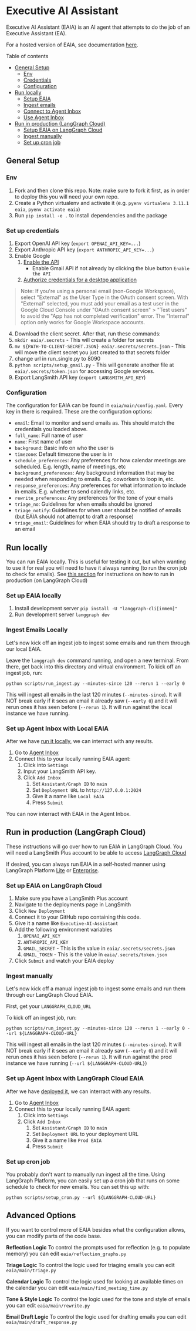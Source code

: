# Executive AI Assistant

Executive AI Assistant (EAIA) is an AI agent that attempts to do the job of an Executive Assistant (EA).

For a hosted version of EAIA, see documentation [here](https://mirror-feeling-d80.notion.site/How-to-hire-and-communicate-with-an-AI-Email-Assistant-177808527b17803289cad9e323d0be89?pvs=4).

Table of contents

- [General Setup](#general-setup)
  - [Env](#env)
  - [Credentials](#env)
  - [Configuration](#configuration)
- [Run locally](#run-locally)
  - [Setup EAIA](#set-up-eaia-locally)
  - [Ingest emails](#ingest-emails-locally)
  - [Connect to Agent Inbox](#set-up-agent-inbox-with-local-eaia)
  - [Use Agent Inbox](#use-agent-inbox)
- [Run in production (LangGraph Cloud)](#run-in-production--langgraph-cloud-)
  - [Setup EAIA on LangGraph Cloud](#set-up-eaia-on-langgraph-cloud)
  - [Ingest manually](#ingest-manually)
  - [Set up cron job](#set-up-cron-job)

## General Setup

### Env

1. Fork and then clone this repo. Note: make sure to fork it first, as in order to deploy this you will need your own repo.
2. Create a Python virtualenv and activate it (e.g. `pyenv virtualenv 3.11.1 eaia`, `pyenv activate eaia`)
3. Run `pip install -e .` to install dependencies and the package

### Set up credentials

1. Export OpenAI API key (`export OPENAI_API_KEY=...`)
2. Export Anthropic API key (`export ANTHROPIC_API_KEY=...`)
3. Enable Google
   1. [Enable the API](https://developers.google.com/gmail/api/quickstart/python#enable_the_api)
      - Enable Gmail API if not already by clicking the blue button `Enable the API`
   2. [Authorize credentials for a desktop application](https://developers.google.com/gmail/api/quickstart/python#authorize_credentials_for_a_desktop_application)
  
> Note: If you're using a personal email (non-Google Workspace), select "External" as the User Type in the OAuth consent screen. With "External" selected, you must add your email as a test user in the Google Cloud Console under "OAuth consent screen" > "Test users" to avoid the "App has not completed verification" error. The "Internal" option only works for Google Workspace accounts.

4. Download the client secret. After that, run these commands:
5. `mkdir eaia/.secrets` - This will create a folder for secrets
6. `mv ${PATH-TO-CLIENT-SECRET.JSON} eaia/.secrets/secrets.json` - This will move the client secret you just created to that secrets folder
7. change url in run_single.py to 8090
8. `python scripts/setup_gmail.py` - This will generate another file at `eaia/.secrets/token.json` for accessing Google services.
9. Export LangSmith API key (`export LANGSMITH_API_KEY`)

### Configuration

The configuration for EAIA can be found in `eaia/main/config.yaml`. Every key in there is required. These are the configuration options:

- `email`: Email to monitor and send emails as. This should match the credentials you loaded above.
- `full_name`: Full name of user
- `name`: First name of user
- `background`: Basic info on who the user is
- `timezone`: Default timezone the user is in
- `schedule_preferences`: Any preferences for how calendar meetings are scheduled. E.g. length, name of meetings, etc
- `background_preferences`: Any background information that may be needed when responding to emails. E.g. coworkers to loop in, etc.
- `response_preferences`: Any preferences for what information to include in emails. E.g. whether to send calendly links, etc.
- `rewrite_preferences`: Any preferences for the tone of your emails
- `triage_no`: Guidelines for when emails should be ignored
- `triage_notify`: Guidelines for when user should be notified of emails (but EAIA should not attempt to draft a response)
- `triage_email`: Guidelines for when EAIA should try to draft a response to an email

## Run locally

You can run EAIA locally.
This is useful for testing it out, but when wanting to use it for real you will need to have it always running (to run the cron job to check for emails).
See [this section](#run-in-production--langgraph-cloud-) for instructions on how to run in production (on LangGraph Cloud)

### Set up EAIA locally

1. Install development server `pip install -U "langgraph-cli[inmem]"`
2. Run development server `langgraph dev`

### Ingest Emails Locally

Let's now kick off an ingest job to ingest some emails and run them through our local EAIA.

Leave the `langgraph dev` command running, and open a new terminal. From there, get back into this directory and virtual environment. To kick off an ingest job, run:

```shell
python scripts/run_ingest.py --minutes-since 120 --rerun 1 --early 0
```

This will ingest all emails in the last 120 minutes (`--minutes-since`). It will NOT break early if it sees an email it already saw (`--early 0`) and it will
rerun ones it has seen before (`--rerun 1`). It will run against the local instance we have running.

### Set up Agent Inbox with Local EAIA

After we have [run it locally](#run-locally), we can interract with any results.

1. Go to [Agent Inbox](https://dev.agentinbox.ai/)
2. Connect this to your locally running EAIA agent:
   1. Click into `Settings`
   2. Input your LangSmith API key.
   3. Click `Add Inbox`
      1. Set `Assistant/Graph ID` to `main`
      2. Set `Deployment URL` to `http://127.0.0.1:2024`
      3. Give it a name like `Local EAIA`
      4. Press `Submit`

You can now interract with EAIA in the Agent Inbox.

## Run in production (LangGraph Cloud)

These instructions will go over how to run EAIA in LangGraph Cloud.
You will need a LangSmith Plus account to be able to access [LangGraph Cloud](https://langchain-ai.github.io/langgraph/concepts/langgraph_cloud/)

If desired, you can always run EAIA in a self-hosted manner using LangGraph Platform [Lite](https://langchain-ai.github.io/langgraph/concepts/self_hosted/#self-hosted-lite) or [Enterprise](https://langchain-ai.github.io/langgraph/concepts/self_hosted/#self-hosted-enterprise).

### Set up EAIA on LangGraph Cloud

1. Make sure you have a LangSmith Plus account
2. Navigate to the deployments page in LangSmith
3. Click `New Deployment`
4. Connect it to your GitHub repo containing this code.
5. Give it a name like `Executive-AI-Assistant`
6. Add the following environment variables
   1. `OPENAI_API_KEY`
   2. `ANTHROPIC_API_KEY`
   3. `GMAIL_SECRET` - This is the value in `eaia/.secrets/secrets.json`
   4. `GMAIL_TOKEN` - This is the value in `eaia/.secrets/token.json`
7. Click `Submit` and watch your EAIA deploy

### Ingest manually

Let's now kick off a manual ingest job to ingest some emails and run them through our LangGraph Cloud EAIA.

First, get your `LANGGRAPH_CLOUD_URL`

To kick off an ingest job, run:

```shell
python scripts/run_ingest.py --minutes-since 120 --rerun 1 --early 0 --url ${LANGGRAPH-CLOUD-URL}
```

This will ingest all emails in the last 120 minutes (`--minutes-since`). It will NOT break early if it sees an email it already saw (`--early 0`) and it will
rerun ones it has seen before (`--rerun 1`). It will run against the prod instance we have running (`--url ${LANGGRAPH-CLOUD-URL}`)

### Set up Agent Inbox with LangGraph Cloud EAIA

After we have [deployed it](#set-up-eaia-on-langgraph-cloud), we can interract with any results.

1. Go to [Agent Inbox](https://dev.agentinbox.ai/)
2. Connect this to your locally running EAIA agent:
   1. Click into `Settings`
   2. Click `Add Inbox`
      1. Set `Assistant/Graph ID` to `main`
      2. Set `Deployment URL` to your deployment URL
      3. Give it a name like `Prod EAIA`
      4. Press `Submit`

### Set up cron job

You probably don't want to manually run ingest all the time. Using LangGraph Platform, you can easily set up a cron job
that runs on some schedule to check for new emails. You can set this up with:

```shell
python scripts/setup_cron.py --url ${LANGGRAPH-CLOUD-URL}
```

## Advanced Options

If you want to control more of EAIA besides what the configuration allows, you can modify parts of the code base.

**Reflection Logic**
To control the prompts used for reflection (e.g. to populate memory) you can edit `eaia/reflection_graphs.py`

**Triage Logic**
To control the logic used for triaging emails you can edit `eaia/main/triage.py`

**Calendar Logic**
To control the logic used for looking at available times on the calendar you can edit `eaia/main/find_meeting_time.py`

**Tone & Style Logic**
To control the logic used for the tone and style of emails you can edit `eaia/main/rewrite.py`

**Email Draft Logic**
To control the logic used for drafting emails you can edit `eaia/main/draft_response.py`

